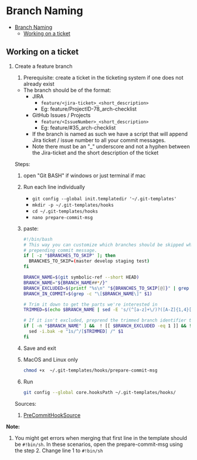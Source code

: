 # Branch Naming

- [Branch Naming](#branch-naming)
  - [Working on a ticket](#working-on-a-ticket)

## Working on a ticket

1. Create a feature branch
   1. Prerequisite: create a ticket in the ticketing system if one does not already exist
   - The branch should be of the format:
     - JIRA
       - `feature/<jira-ticket>_<short_description>`
       - Eg: feature/ProjectID-78_arch-checklist
     - GitHub Issues / Projects
       - `feature/<IssueNumber>_<short_description>`
       - Eg: feature/#35_arch-checklist
     - If the branch is named as such we have a script that will append Jira ticket / issue number to all your commit messages.
     - Note there must be an "_" underscore and not a hyphen between the Jira-ticket and the short description of the ticket

    Steps:

    1. open "Git BASH" if windows or just terminal if mac
    2. Run each line individually

        - `git config --global init.templatedir '~/.git-templates'`
        - `mkdir -p ~/.git-templates/hooks`
        - `cd ~/.git-templates/hooks`
        - `nano prepare-commit-msg`

    3. paste:

        ```bash
        #!/bin/bash
        # This way you can customize which branches should be skipped when
        # prepending commit message.
        if [ -z "$BRANCHES_TO_SKIP" ]; then
          BRANCHES_TO_SKIP=(master develop staging test)
        fi

        BRANCH_NAME=$(git symbolic-ref --short HEAD)
        BRANCH_NAME="${BRANCH_NAME##*/}"
        BRANCH_EXCLUDED=$(printf "%s\n" "${BRANCHES_TO_SKIP[@]}" | grep -c "^$BRANCH_NAME$")
        BRANCH_IN_COMMIT=$(grep -c "\[$BRANCH_NAME\]" $1)

        # Trim it down to get the parts we're interested in
        TRIMMED=$(echo $BRANCH_NAME | sed -E 's/(^[a-z]+\/)?([A-Z]{1,4}[-]{1}[0-9]{1,4}).*/\2/')

        # If it isn't excluded, preprend the trimmed branch identifier to the given message
        if [ -n "$BRANCH_NAME" ] &&  ! [[ $BRANCH_EXCLUDED -eq 1 ]] && ! [[ $BRANCH_IN_COMMIT -ge 1 ]]; then
          sed -i.bak -e "1s/^/[$TRIMMED] /" $1
        fi
        ```

    4. Save and exit
    5. MacOS and Linux only

        ```bash
        chmod +x  ~/.git-templates/hooks/prepare-commit-msg
        ```

    6. Run

        ```bash
        git config --global core.hooksPath ~/.git-templates/hooks/
        ```

    Sources:
     1. [PreCommitHookSource](https://gist.github.com/achromik/67c6e1a2d53b211ad2fa574ef25ad965#file-prepare-commit-msg-L2)

__Note:__

1. You might get errors when merging that first line in the template should be `#!bin/sh`. In these scenarios, open the prepare-commit-msg using the step 2. Change line 1 to `#!bin/sh`
